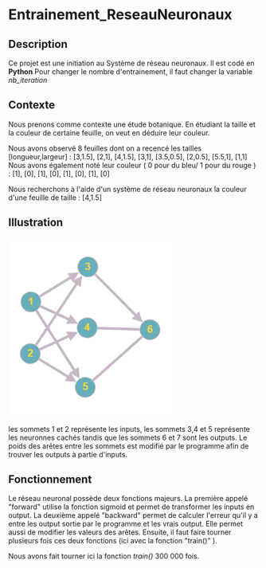 # Entrainement_ReseauNeuronaux
## Description 

Ce projet est une initiation au Système de réseau neuronaux. Il est codé en <b>Python</b>
Pour changer le nombre d'entrainement, il faut changer la variable <i>nb_iteration</i>
## Contexte

Nous prenons comme contexte une étude botanique. En étudiant la taille et la couleur de certaine feuille, on veut en déduire leur couleur.

Nous avons observé 8 feuilles dont on a recencé les tailles [longueur,largeur]  :  [3,1.5], [2,1], [4,1.5], [3,1], [3.5,0.5], [2,0.5], [5.5,1], [1,1]
Nous avons également noté leur couleur ( 0 pour du bleu/ 1 pour du rouge ) : [1], [0], [1], [0], [1], [0], [1], [0]

Nous recherchons à l'aide d'un système de réseau neuronaux la couleur d'une feuille de taille : [4,1.5]

## Illustration

![this is an image](graphe.png)

les sommets 1 et 2 représente les inputs, les sommets 3,4 et 5 représente les neuronnes cachés tandis que les sommets 6 et 7 sont les outputs.
Le poids des arêtes entre les sommets est modifié par le programme afin de trouver les outputs à partie d'inputs.

## Fonctionnement

Le réseau neuronal possède deux fonctions majeurs. La première appelé "forward" utilise la fonction sigmoid et permet de transformer les inputs en output. La deuxième appelé "backward" permet de calculer l'erreur qu'il y a entre les output sortie par le programme et les vrais output. Elle permet aussi de modifier les valeurs des arêtes. Ensuite, il faut faire tourner plusieurs fois ces deux fonctions (ici avec la fonction "train()" ). 

Nous avons fait tourner ici la fonction <i>train()</i> 300 000 fois.
